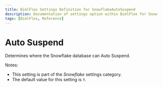```yaml
---
title: BimlFlex Settings Definition for SnowflakeAutoSuspend
description: Documentation of settings option within BimlFlex for SnowflakeAutoSuspend
tags: [BimlFlex, Reference]
---
```


# Auto Suspend

Determines where the Snowflake database can Auto Suspend.

Notes:

* This setting is part of the *Snowflake* settings category.
* The default value for this setting is `Y`.
